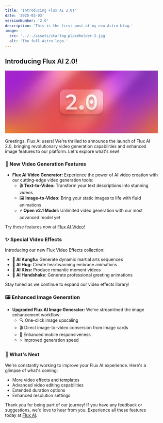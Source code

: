 ```yaml
---
title: 'Introducing Flux AI 2.0!'
date: '2025-03-03'
versionNumber: '2.0'
description: 'This is the first post of my new Astro blog.'
image:
  src: '../../assets/starlog-placeholder-2.jpg'
  alt: 'The full Astro logo.'
---
```


## Introducing Flux AI 2.0!

![Flux AI 2.0 Release](../../assets/starlog-placeholder-2.jpg)

Greetings, Flux AI users! We're thrilled to announce the launch of Flux AI 2.0, bringing revolutionary video generation capabilities and enhanced image features to our platform. Let's explore what's new!

### 🎥 New Video Generation Features

- **Flux AI Video Generator:** Experience the power of AI video creation with our cutting-edge video generation tools:
  - 🎬 **Text-to-Video:** Transform your text descriptions into stunning videos
  - 🖼️ **Image-to-Video:** Bring your static images to life with fluid animations
  - ⚡ **Open v2.1 Model:** Unlimited video generation with our most advanced model yet
  
Try these features now at [Flux AI Video](https://fluxai.pro/flux-video)!

### ✨ Special Video Effects

Introducing our new Flux Video Effects collection:
- 🥋 **AI Kungfu:** Generate dynamic martial arts sequences
- 🤗 **AI Hug:** Create heartwarming embrace animations
- 💝 **AI Kiss:** Produce romantic moment videos
- 🤝 **AI Handshake:** Generate professional greeting animations

Stay tuned as we continue to expand our video effects library!

### 🖼️ Enhanced Image Generation

- **Upgraded Flux AI Image Generator:** We've streamlined the image enhancement workflow:
  - 🔍 One-click image upscaling
  - 🎬 Direct image-to-video conversion from image cards
  - 📱 Enhanced mobile responsiveness
  - ⚡ Improved generation speed

### 🚀 What's Next

We're constantly working to improve your Flux AI experience. Here's a glimpse of what's coming:
- More video effects and templates
- Advanced video editing capabilities
- Extended duration options
- Enhanced resolution settings

Thank you for being part of our journey! If you have any feedback or suggestions, we'd love to hear from you. Experience all these features today at [Flux AI](https://fluxai.pro/).
